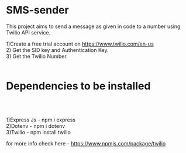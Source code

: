 # SMS-sender
This project aims to send a message as given in code to a number using Twilio API service.

1)Create a free trial account on https://www.twilio.com/en-us  <br>
2) Get the SID key and Authentication Key. <Br>
3) Get the Twilio Number.
<br> <br>

# Dependencies to be installed  
<br> <br>

1)Express Js - npm i express <br>
2)Dotenv  - npm i dotenv <br>
3)Twilio - npm install twilio   <br>
 
for more info check here - https://www.npmjs.com/package/twilio <br>

